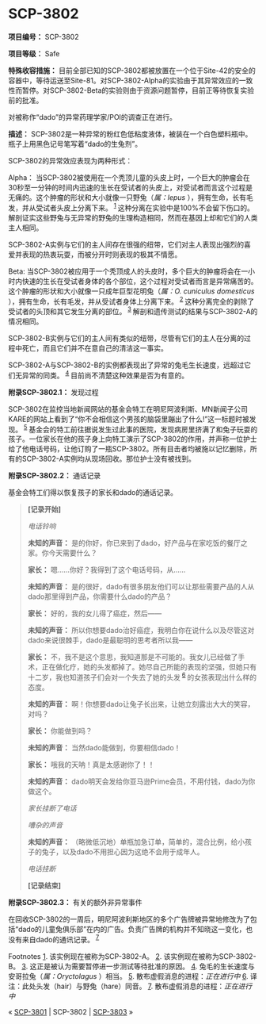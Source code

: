 # SCP-3802
                        


**项目编号：**  SCP-3802

**项目等级：**  Safe

**特殊收容措施：** 目前全部已知的SCP-3802都被放置在一个位于Site-42的安全的容器中，等待运送至Site-81。对SCP-3802-Alpha的实验由于其异常效应的一致性而暂停。对SCP-3802-Beta的实验则由于资源问题暂停，目前正等待恢复实验前的批准。

对被称作“dado”的异常药理学家/POI的调查正在进行。

**描述：** SCP-3802是一种异常的粉红色低粘度液体，被装在一个白色塑料瓶中。瓶子上用黑色记号笔写着“dado的生兔剂”。

SCP-3802的异常效应表现为两种形式：

Alpha： 当SCP-3802被使用在一个秃顶儿童的头皮上时，一个巨大的肿瘤会在30秒至一分钟的时间内迅速的生长在受试者的头皮上，对受试者而言这个过程是无痛的。这个肿瘤的形状和大小就像一只野兔（*属：lepus* ），拥有生命，长有毛发，并从受试者头皮上分离下来。<sup class='footnoteref'>
 <a shape='rect' class='footnoteref' id='footnoteref-1' href='javascript:;' onclick='WIKIDOT.page.utils.scrollToReference(&apos;footnote-1&apos;)'>1</a>
</sup>这种分离在实验中是100%不会留下伤口的。解剖证实这些野兔与无异常的野兔的生理构造相同，然而在基因上却和它们的人类主人相同。

SCP-3802-A实例与它们的主人间存在很强的纽带，它们对主人表现出强烈的喜爱并表现的热衷玩耍，而被分开时则表现的极其不情愿。

Beta: 当SCP-3802被应用于一个秃顶成人的头皮时，多个巨大的肿瘤将会在一小时内快速的生长在受试者身体的各个部位，这个过程对受试者而言是异常痛苦的。这个肿瘤的形状和大小就像一只成年巨型花明兔（*属：O. cuniculus domesticus* ），拥有生命，长有毛发，并从受试者身体上分离下来。<sup class='footnoteref'>
 <a shape='rect' class='footnoteref' id='footnoteref-2' href='javascript:;' onclick='WIKIDOT.page.utils.scrollToReference(&apos;footnote-2&apos;)'>2</a>
</sup>这种分离完全的剥除了受试者的头顶和其它发生分离的部位。<sup class='footnoteref'>
 <a shape='rect' class='footnoteref' id='footnoteref-3' href='javascript:;' onclick='WIKIDOT.page.utils.scrollToReference(&apos;footnote-3&apos;)'>3</a>
</sup>解剖和遗传测试的结果与SCP-3802-A的情况相同。

SCP-3802-B实例与它们的主人间有类似的纽带，尽管有它们的主人在分离的过程中死亡，而且它们并不在意自己的清洁这一事实。

SCP-3802-A与SCP-3802-B的实例都表现出了异常的兔毛生长速度，远超过它们无异常的同类。<sup class='footnoteref'>
 <a shape='rect' class='footnoteref' id='footnoteref-4' href='javascript:;' onclick='WIKIDOT.page.utils.scrollToReference(&apos;footnote-4&apos;)'>4</a>
</sup>目前尚不清楚这种效果是否为有意的。

**附录SCP-3802.1：**  发现过程

SCP-3802在监控当地新闻网站的基金会特工在明尼阿波利斯、MN新闻子公司KARE的网站上看到了“你不会相信这个男孩的脑袋里蹦出了什么!”这一标题时被发现。<sup class='footnoteref'>
 <a shape='rect' class='footnoteref' id='footnoteref-5' href='javascript:;' onclick='WIKIDOT.page.utils.scrollToReference(&apos;footnote-5&apos;)'>5</a>
</sup>基金会的特工前往据说发生过此事的医院，发现病房里挤满了和兔子玩耍的孩子。一位家长在他的孩子身上向特工演示了SCP-3802的作用，并声称一位护士给了他电话号码，让他订购了一瓶SCP-3802。所有目击者均被施以记忆删除，所有的SCP-3802-A实例均从现场回收。那位护士没有被找到。

**附录SCP-3802.2：**  通话记录

基金会特工们得以恢复孩子的家长和dado的通话记录。


> **[记录开始]** 
> 
> *电话铃响* 
> 
> **未知的声音：** 是的你好，你已来到了dado，好产品与在家吃饭的餐厅之家。你今天需要什么？
> 
> **家长：** 嗯……你好？我得到了这个电话号码，从……
> 
> **未知的声音：** 是的很好，dado有很多朋友他们可以让那些需要产品的人从dado那里得到产品，你需要什么dado的产品？
> 
> **家长：** 好的，我的女儿得了癌症，然后——
> 
> **未知的声音：** 所以你想要dado治好癌症，我明白你在说什么以及尽管这对dado来说很棘手，dado是最聪明的思考者所以我——
> 
> **家长：** 不，我不是这个意思，我知道那是不可能的。我女儿已经做了手术，正在做化疗，她的头发都掉了。她尽自己所能的表现的坚强，但她只有十二岁，我也知道孩子们会对一个失去了她的头发<sup class='footnoteref'>
 <a shape='rect' class='footnoteref' id='footnoteref-6' href='javascript:;' onclick='WIKIDOT.page.utils.scrollToReference(&apos;footnote-6&apos;)'>6</a>
</sup>的女孩表现出什么样的态度。
> 
> **未知的声音：** 啊！你想要dado让兔子长出来，让她立刻露出大大的笑容，对吗？
> 
> **家长：** 你能做到吗？
> 
> **未知的声音：** 当然dado能做到，你要相信dado！
> 
> **家长：** 哦我的天呐！真是太感谢你了！！
> 
> **未知的声音：** dado明天会发给你亚马逊Prime会员，不用付钱，dado为你做这个。
> 
> *家长挂断了电话* 
> 
> *嘈杂的声音* 
> 
> **未知的声音：** （略微低沉地）单瓶加急订单，简单的，混合比例，给小孩子的兔子，以及dado不用担心因为这绝不会用于成年人。
> 
> *电话挂断* 
> 
> **[记录结束]** 
> 

**附录SCP-3802.3：** 有关的额外非异常事件

在回收SCP-3802的一周后，明尼阿波利斯地区的多个广告牌被异常地修改为了包括“dado的儿童兔俱乐部”在内的广告。负责广告牌的机构并不知晓这一变化，也没有来自dado的通讯记录。<sup class='footnoteref'>
 <a shape='rect' class='footnoteref' id='footnoteref-7' href='javascript:;' onclick='WIKIDOT.page.utils.scrollToReference(&apos;footnote-7&apos;)'>7</a>
</sup>


Footnotes
<a shape='rect' href='javascript:;' onclick='WIKIDOT.page.utils.scrollToReference(&apos;footnoteref-1&apos;)'>1</a>. 该实例现在被称为SCP-3802-A。
<a shape='rect' href='javascript:;' onclick='WIKIDOT.page.utils.scrollToReference(&apos;footnoteref-2&apos;)'>2</a>. 该实例现在被称为SCP-3802-B。
<a shape='rect' href='javascript:;' onclick='WIKIDOT.page.utils.scrollToReference(&apos;footnoteref-3&apos;)'>3</a>. 这正是被认为需要暂停进一步测试等待批准的原因。
<a shape='rect' href='javascript:;' onclick='WIKIDOT.page.utils.scrollToReference(&apos;footnoteref-4&apos;)'>4</a>. 兔毛的生长速度与安哥拉兔（*属：Oryctolagus* ）相当。
<a shape='rect' href='javascript:;' onclick='WIKIDOT.page.utils.scrollToReference(&apos;footnoteref-5&apos;)'>5</a>. 散布虚假消息的进程：*正在进行中* 
<a shape='rect' href='javascript:;' onclick='WIKIDOT.page.utils.scrollToReference(&apos;footnoteref-6&apos;)'>6</a>. 译注：此处头发（hair）与野兔（hare）同音。
<a shape='rect' href='javascript:;' onclick='WIKIDOT.page.utils.scrollToReference(&apos;footnoteref-7&apos;)'>7</a>. 散布虚假消息的进程：*正在进行中* 



« <a shape='rect' class='newpage' href='/scp-3801'>SCP-3801</a> | SCP-3802 | <a shape='rect' class='newpage' href='/scp-3803'>SCP-3803</a> »





                    